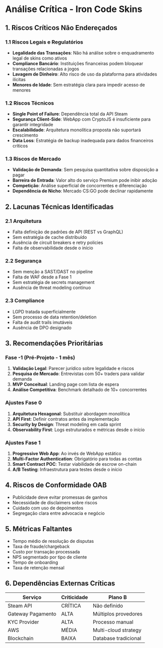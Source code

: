 # Análise Crítica - Iron Code Skins

## 1. Riscos Críticos Não Endereçados

### 1.1 Riscos Legais e Regulatórios
- **Legalidade das Transações**: Não há análise sobre o enquadramento legal de skins como ativos
- **Compliance Bancário**: Instituições financeiras podem bloquear transações relacionadas a jogos
- **Lavagem de Dinheiro**: Alto risco de uso da plataforma para atividades ilícitas
- **Menores de Idade**: Sem estratégia clara para impedir acesso de menores

### 1.2 Riscos Técnicos
- **Single Point of Failure**: Dependência total da API Steam
- **Segurança Client-Side**: WebApp com CryptoJS é insuficiente para garantir integridade
- **Escalabilidade**: Arquitetura monolítica proposta não suportará crescimento
- **Data Loss**: Estratégia de backup inadequada para dados financeiros críticos

### 1.3 Riscos de Mercado
- **Validação de Demanda**: Sem pesquisa quantitativa sobre disposição a pagar
- **Barreira de Entrada**: Valor alto do serviço Premium pode inibir adoção
- **Competição**: Análise superficial de concorrentes e diferenciação
- **Dependência de Nicho**: Mercado CS:GO pode declinar rapidamente

## 2. Lacunas Técnicas Identificadas

### 2.1 Arquitetura
- Falta definição de padrões de API (REST vs GraphQL)
- Sem estratégia de cache distribuído
- Ausência de circuit breakers e retry policies
- Falta de observabilidade desde o início

### 2.2 Segurança
- Sem menção a SAST/DAST no pipeline
- Falta de WAF desde a Fase 1
- Sem estratégia de secrets management
- Ausência de threat modeling contínuo

### 2.3 Compliance
- LGPD tratada superficialmente
- Sem processo de data retention/deletion
- Falta de audit trails imutáveis
- Ausência de DPO designado

## 3. Recomendações Prioritárias

### Fase -1 (Pré-Projeto - 1 mês)
1. **Validação Legal**: Parecer jurídico sobre legalidade e riscos
2. **Pesquisa de Mercado**: Entrevistas com 50+ traders para validar demanda
3. **MVP Conceitual**: Landing page com lista de espera
4. **Análise Competitiva**: Benchmark detalhado de 10+ concorrentes

### Ajustes Fase 0
1. **Arquitetura Hexagonal**: Substituir abordagem monolítica
2. **API First**: Definir contratos antes da implementação
3. **Security by Design**: Threat modeling em cada sprint
4. **Observability First**: Logs estruturados e métricas desde o início

### Ajustes Fase 1
1. **Progressive Web App**: Ao invés de WebApp estático
2. **Multi-Factor Authentication**: Obrigatório para todas as contas
3. **Smart Contract POC**: Testar viabilidade de escrow on-chain
4. **A/B Testing**: Infraestrutura para testes desde o início

## 4. Riscos de Conformidade OAB

- Publicidade deve evitar promessas de ganhos
- Necessidade de disclaimers sobre riscos
- Cuidado com uso de depoimentos
- Segregação clara entre advocacia e negócio

## 5. Métricas Faltantes

- Tempo médio de resolução de disputas
- Taxa de fraude/chargeback
- Custo por transação processada
- NPS segmentado por tipo de cliente
- Tempo de onboarding
- Taxa de retenção mensal

## 6. Dependências Externas Críticas

| Serviço | Criticidade | Plano B |
|---------|-------------|---------|
| Steam API | CRÍTICA | Não definido |
| Gateway Pagamento | ALTA | Múltiplos provedores |
| KYC Provider | ALTA | Processo manual |
| AWS | MÉDIA | Multi-cloud strategy |
| Blockchain | BAIXA | Database tradicional |